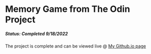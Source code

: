 # Memory Game from The Odin Project

##### Status: Completed 9/18/2022

The project is complete and can be viewed live @ [My Github.io page](https://cwilliamson29.github.io/top-memory-game/)
